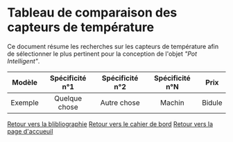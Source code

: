 # Tableau de comparaison des capteurs de température

Ce document résume les recherches sur les capteurs de température afin de sélectionner le plus pertinent pour la conception de l'objet *"Pot Intelligent"*.

| Modèle   | Spécificité n°1 | Spécificité n°2 | Spécificité n°N | Prix   |
|:--------:|:---------------:|:---------------:|:---------------:|:------:|
| Exemple  | Quelque chose   | Autre chose     | Machin          | Bidule |

[Retour vers la blibliographie](https://github.com/TeteNeuvyAlexandre/Projet-Agriculture-Urbaine/blob/main/Bibliographie/Bibliographie.md)
[Retour vers le cahier de bord](https://github.com/TeteNeuvyAlexandre/Projet-Agriculture-Urbaine/blob/main/Cahier-de-Bord/CahierDeBord.md)
[Retour vers la page d'accueuil](https://github.com/TeteNeuvyAlexandre/Projet-Agriculture-Urbaine)